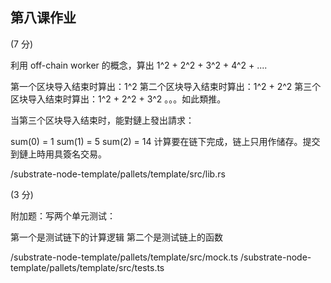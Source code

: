 ## 第八课作业


(7 分)

利用 off-chain worker 的概念，算出 1^2 + 2^2 + 3^2 + 4^2 + ....

第一个区块导入结束时算出：1^2
第二个区块导入结束时算出：1^2 + 2^2
第三个区块导入结束时算出：1^2 + 2^2 + 3^2
。。。如此類推。

当第三个区块导入结束时，能對鏈上發出請求：

sum(0) = 1
sum(1) = 5
sum(2) = 14
计算要在链下完成，链上只用作储存。提交到鏈上時用具簽名交易。

/substrate-node-template/pallets/template/src/lib.rs

(3 分)

附加题：写两个单元测试：

第一个是测试链下的计算逻辑
第二个是测试链上的函数

/substrate-node-template/pallets/template/src/mock.ts
/substrate-node-template/pallets/template/src/tests.ts